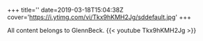 +++
title=''
date=2019-03-18T15:04:38Z
cover='https://i.ytimg.com/vi/Tkx9hKMH2Jg/sddefault.jpg'
+++

All content belongs to GlennBeck.
{{< youtube Tkx9hKMH2Jg >}}
